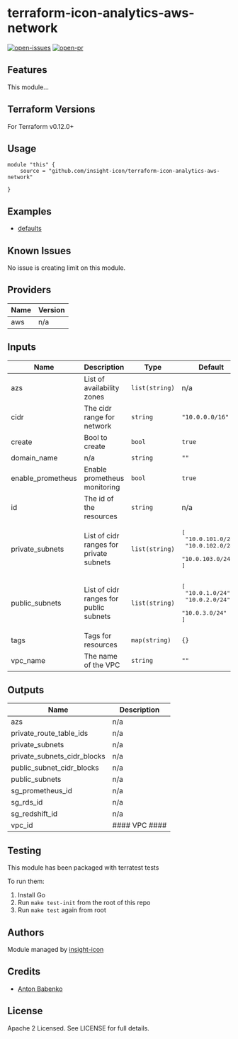 # terraform-icon-analytics-aws-network

[![open-issues](https://img.shields.io/github/issues-raw/insight-icon/terraform-icon-analytics-aws-network?style=for-the-badge)](https://github.com/insight-icon/terraform-icon-analytics-aws-network/issues)
[![open-pr](https://img.shields.io/github/issues-pr-raw/insight-icon/terraform-icon-analytics-aws-network?style=for-the-badge)](https://github.com/insight-icon/terraform-icon-analytics-aws-network/pulls)

## Features

This module...

## Terraform Versions

For Terraform v0.12.0+

## Usage

```
module "this" {
    source = "github.com/insight-icon/terraform-icon-analytics-aws-network"

}
```
## Examples

- [defaults](https://github.com/insight-icon/terraform-icon-analytics-aws-network/tree/master/examples/defaults)

## Known  Issues
No issue is creating limit on this module.

<!-- BEGINNING OF PRE-COMMIT-TERRAFORM DOCS HOOK -->
## Providers

| Name | Version |
|------|---------|
| aws | n/a |

## Inputs

| Name | Description | Type | Default | Required |
|------|-------------|------|---------|:-----:|
| azs | List of availability zones | `list(string)` | n/a | yes |
| cidr | The cidr range for network | `string` | `"10.0.0.0/16"` | no |
| create | Bool to create | `bool` | `true` | no |
| domain\_name | n/a | `string` | `""` | no |
| enable\_prometheus | Enable prometheus monitoring | `bool` | `true` | no |
| id | The id of the resources | `string` | n/a | yes |
| private\_subnets | List of cidr ranges for private subnets | `list(string)` | <pre>[<br>  "10.0.101.0/24",<br>  "10.0.102.0/24",<br>  "10.0.103.0/24"<br>]</pre> | no |
| public\_subnets | List of cidr ranges for public subnets | `list(string)` | <pre>[<br>  "10.0.1.0/24",<br>  "10.0.2.0/24",<br>  "10.0.3.0/24"<br>]</pre> | no |
| tags | Tags for resources | `map(string)` | `{}` | no |
| vpc\_name | The name of the VPC | `string` | `""` | no |

## Outputs

| Name | Description |
|------|-------------|
| azs | n/a |
| private\_route\_table\_ids | n/a |
| private\_subnets | n/a |
| private\_subnets\_cidr\_blocks | n/a |
| public\_subnet\_cidr\_blocks | n/a |
| public\_subnets | n/a |
| sg\_prometheus\_id | n/a |
| sg\_rds\_id | n/a |
| sg\_redshift\_id | n/a |
| vpc\_id | #### VPC #### |

<!-- END OF PRE-COMMIT-TERRAFORM DOCS HOOK -->

## Testing
This module has been packaged with terratest tests

To run them:

1. Install Go
2. Run `make test-init` from the root of this repo
3. Run `make test` again from root

## Authors

Module managed by [insight-icon](https://github.com/insight-icon)

## Credits

- [Anton Babenko](https://github.com/antonbabenko)

## License

Apache 2 Licensed. See LICENSE for full details.
